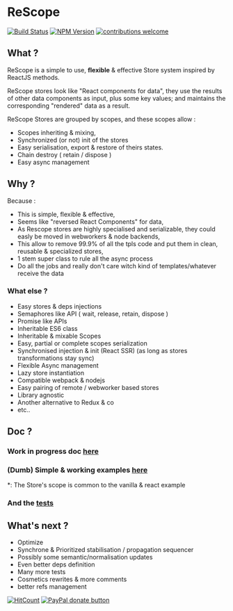 # ReScope

[![Build Status](https://travis-ci.org/CaipiLabs/Rescope.svg?branch=master)](https://travis-ci.org/CaipiLabs/ReScope)
[![NPM Version](https://badge.fury.io/js/rescope.svg?style=flat)](https://npmjs.org/package/rescope)
[![contributions welcome](https://img.shields.io/badge/contributions-welcome-brightgreen.svg?style=flat)](#)


## What ?

ReScope is a simple to use, **flexible** & effective Store system inspired by ReactJS methods.

ReScope stores look like "React components for data", they use the results of other data components as input, plus some key values;
and maintains the corresponding "rendered" data as a result.

ReScope Stores are grouped by scopes, and these scopes allow :
- Scopes inheriting & mixing,
- Synchronized (or not) init of the stores
- Easy serialisation, export & restore of theirs states.
- Chain destroy ( retain / dispose )
- Easy async management


## Why ?

Because :

- This is simple, flexible & effective,
- Seems like "reversed React Components" for data,
- As Rescope stores are highly specialised and serializable, they could easly be moved in webworkers & node backends,
- This allow to remove 99.9% of all the tpls code and put them in clean, reusable & specialized stores,
- 1 stem super class to rule all the async process
- Do all the jobs and really don't care witch kind of templates/whatever receive the data

### What else ?

- Easy stores & deps injections
- Semaphores like API ( wait, release, retain, dispose )
- Promise like APIs
- Inheritable ES6 class
- Inheritable & mixable Scopes
- Easy, partial or complete scopes serialization
- Synchronised injection & init (React SSR) (as long as stores transformations stay sync)
- Flexible Async management
- Lazy store instantiation
- Compatible webpack & nodejs
- Easy pairing of remote / webworker based stores
- Library agnostic
- Another alternative to Redux & co
- etc..

## Doc ?

### Work in progress doc [here](doc)

### (Dumb) Simple \& working examples [here](src/examples)

\*: The Store's scope is common to the vanilla & react example

### And the [tests](test/Rescope.test.js)

## What's next ?

- Optimize
- Synchrone & Prioritized stabilisation / propagation sequencer
- Possibly some semantic/normalisation updates
- Even better deps definition
- Many more tests
- Cosmetics rewrites & more comments
- better refs management

[![HitCount](http://hits.dwyl.io/caipilabs/Caipilabs/rescope.svg)](http://hits.dwyl.io/caipilabs/Caipilabs/rescope)
<span class="badge-paypal"><a href="https://www.paypal.com/cgi-bin/webscr?cmd=_s-xclick&hosted_button_id=VWKR3TWQ2U2AC" title="Donate to this project using Paypal"><img src="https://img.shields.io/badge/paypal-donate-yellow.svg" alt="PayPal donate button" /></a></span>

